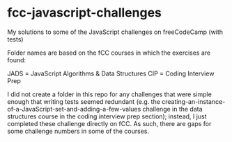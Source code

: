 # fcc-javascript-challenges
My solutions to some of the JavaScript challenges on freeCodeCamp (with tests)

Folder names are based on the fCC courses in which the exercises are found:

JADS = JavaScript Algorithms & Data Structures
CIP = Coding Interview Prep

I did not create a folder in this repo for any challenges that were simple enough that writing tests seemed redundant (e.g. the creating-an-instance-of-a-JavaScript-set-and-adding-a-few-values challenge in the data structures course in the coding interview prep section); instead, I just completed these challenge directly on fCC. As such, there are gaps for some challenge numbers in some of the courses.
